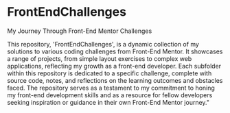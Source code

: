 # FrontEndChallenges
 My Journey Through Front-End Mentor Challenges

This repository, 'FrontEndChallenges', is a dynamic collection of my solutions to various coding challenges from Front-End Mentor. It showcases a range of projects, from simple layout exercises to complex web applications, reflecting my growth as a front-end developer. Each subfolder within this repository is dedicated to a specific challenge, complete with source code, notes, and reflections on the learning outcomes and obstacles faced. The repository serves as a testament to my commitment to honing my front-end development skills and as a resource for fellow developers seeking inspiration or guidance in their own Front-End Mentor journey."
